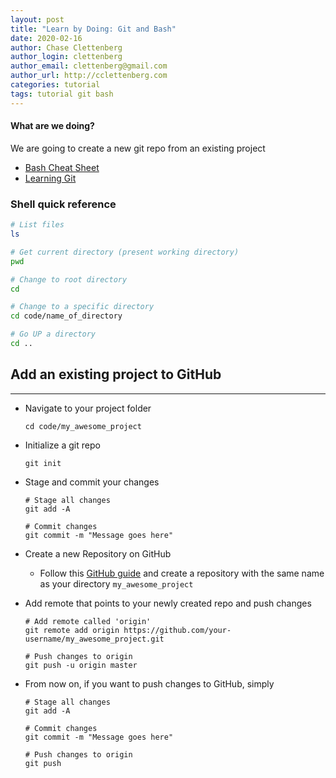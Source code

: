 ```yaml
---
layout: post
title: "Learn by Doing: Git and Bash"
date: 2020-02-16
author: Chase Clettenberg
author_login: clettenberg
author_email: clettenberg@gmail.com
author_url: http://cclettenberg.com
categories: tutorial
tags: tutorial git bash
---
```


#### What are we doing?

We are going to create a new git repo from an existing project

* [Bash Cheat Sheet](https://www.git-tower.com/blog/command-line-cheat-sheet/)
* [Learning Git](https://www.git-tower.com/learn/git/videos)

### Shell quick reference

```bash
# List files
ls

# Get current directory (present working directory)
pwd

# Change to root directory
cd

# Change to a specific directory
cd code/name_of_directory

# Go UP a directory
cd ..
```



## Add an existing project to GitHub
---

* Navigate to your project folder

  ```shell
  cd code/my_awesome_project
  ```

* Initialize a git repo

  ```shell
  git init
  ```

* Stage and commit your changes

  ```shell
  # Stage all changes
  git add -A

  # Commit changes
  git commit -m "Message goes here"
  ```

* Create a new Repository on GitHub
  * Follow this [GitHub guide](https://help.github.com/en/github/creating-cloning-and-archiving-repositories/creating-a-new-repository) and
create a repository with the same name as your directory `my_awesome_project`

* Add remote that points to your newly created repo and push changes
  ```shell
  # Add remote called 'origin'
  git remote add origin https://github.com/your-username/my_awesome_project.git

  # Push changes to origin
  git push -u origin master
  ```
* From now on, if you want to push changes to GitHub, simply

    ```shell
  # Stage all changes
  git add -A

  # Commit changes
  git commit -m "Message goes here"

  # Push changes to origin
  git push
  ```
